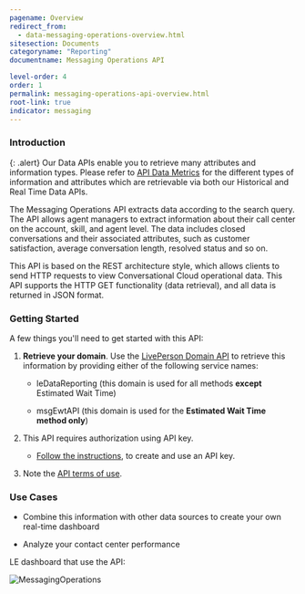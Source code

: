 ```yaml
---
pagename: Overview
redirect_from:
  - data-messaging-operations-overview.html
sitesection: Documents
categoryname: "Reporting"
documentname: Messaging Operations API

level-order: 4
order: 1
permalink: messaging-operations-api-overview.html
root-link: true
indicator: messaging
---
```

### Introduction

{: .alert}
Our Data APIs enable you to retrieve many attributes and information types. Please refer to [API Data Metrics](https://developers.liveperson.com/api-data-metrics.html) for the different types of information and attributes which are retrievable via both our Historical and Real Time Data APIs.

The Messaging Operations API extracts data according to the search query. The API allows agent managers to extract information about their call center on the account, skill, and agent level. The data includes closed conversations and their associated attributes, such as customer satisfaction, average conversation length, resolved status and so on.

This API is based on the REST architecture style, which allows clients to send HTTP requests to view Conversational Cloud operational data. This API supports the HTTP GET functionality (data retrieval), and all data is returned in JSON format.

### Getting Started

A few things you'll need to get started with this API:

1. **Retrieve your domain**. Use the [LivePerson Domain API](agent-domain-domain-api.html) to retrieve this information by providing either of the following service names:

	* leDataReporting (this domain is used for all methods **except** Estimated Wait Time)

	* msgEwtAPI (this domain is used for the **Estimated Wait Time method only**)

2. This API requires authorization using API key.

	* [Follow the instructions](guides-gettingstarted.html), to create and use an API key.

3. Note the [API terms of use](https://www.liveperson.com/policies/apitou).

### Use Cases

* Combine this information with other data sources to create your own real-time dashboard

* Analyze your contact center performance

LE dashboard that use the API:

![MessagingOperations](img/messagingoperations.png)
